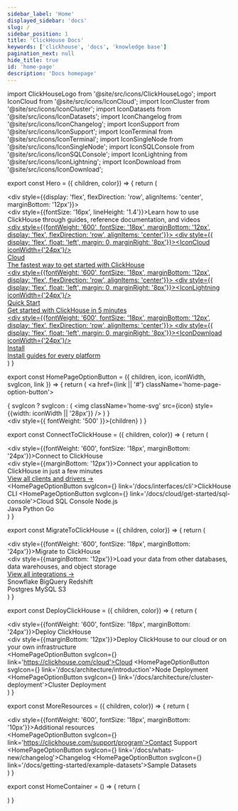 ```yaml
---
sidebar_label: 'Home'
displayed_sidebar: 'docs'
slug: /
sidebar_position: 1
title: 'ClickHouse Docs'
keywords: ['clickhouse', 'docs', 'knowledge base']
pagination_next: null
hide_title: true
id: 'home-page'
description: 'Docs homepage'
---
```


import ClickHouseLogo from '@site/src/icons/ClickHouseLogo';
import IconCloud from '@site/src/icons/IconCloud';
import IconCluster from '@site/src/icons/IconCluster';
import IconDatasets from '@site/src/icons/IconDatasets';
import IconChangelog from '@site/src/icons/IconChangelog';
import IconSupport from '@site/src/icons/IconSupport';
import IconTerminal from '@site/src/icons/IconTerminal';
import IconSingleNode from '@site/src/icons/IconSingleNode';
import IconSQLConsole from '@site/src/icons/IconSQLConsole';
import IconLightning from '@site/src/icons/IconLightning';
import IconDownload from '@site/src/icons/IconDownload';

export const Hero = ({ children, color}) => {
    return (
        <div className='home-page-hero'>
            <div className='home-page-hero-left'>
                <div style={{display: 'flex', flexDirection: 'row', alignItems: 'center', marginBottom: '12px'}}>
                    <ClickHouseLogo width='220px' color='black' />
                </div>
                <div style={{fontSize: '16px', lineHeight: '1.4'}}>Learn how to use ClickHouse through guides, reference documentation, and videos</div>
            </div>
            <div className='home-page-hero-right'>
                <a href='/docs/cloud/overview' className='home-page-hero-button'>
                    <div style={{fontWeight: '600', fontSize: '18px', marginBottom: '12px', display: 'flex', flexDirection: 'row', alignItems: 'center'}}>
                        <div style={{ display: 'flex', float: 'left', margin: 0, marginRight: '8px'}}><IconCloud iconWidth={'24px'}/></div>
                        <div>Cloud</div>
                    </div>
                    <div>The fastest way to get started with ClickHouse</div>
                </a>
                <a href='/docs/cloud/get-started/cloud-quick-start' className='home-page-hero-button'>
                    <div style={{fontWeight: '600', fontSize: '18px', marginBottom: '12px', display: 'flex', flexDirection: 'row', alignItems: 'center'}}>
                        <div style={{ display: 'flex', float: 'left', margin: 0, marginRight: '8px'}}><IconLightning iconWidth={'24px'}/></div>
                        <div>Quick Start</div>
                    </div>
                    <div>Get started with ClickHouse in 5 minutes</div>
                </a>
                <a href='/docs/install' className='home-page-hero-button'>
                    <div style={{fontWeight: '600', fontSize: '18px', marginBottom: '12px', display: 'flex', flexDirection: 'row', alignItems: 'center'}}>
                        <div style={{ display: 'flex', float: 'left', margin: 0, marginRight: '8px'}}><IconDownload iconWidth={'24px'}/></div>
                        <div>Install</div>
                    </div>
                    <div>Install guides for every platform</div>
                </a>
            </div>
        </div>
    )
}

export const HomePageOptionButton = ({ children, icon, iconWidth, svgIcon, link }) => {
    return (
        <a
            href={link || '#'}
            className='home-page-option-button'>
            <div className='home-page-option-icon'>
                {
                    svgIcon ? svgIcon : (
                        <img className='home-svg' src={icon} style={{width: iconWidth || '28px'}} />
                    )
                }
            </div>
            <div style={{ fontWeight: '500' }}>{children}</div>
        </a>
    )
}

export const ConnectToClickHouse = ({ children, color}) => {
    return (
        <div className='home-page-section'>
            <div className='home-page-section-left'>
                <div style={{fontWeight: '600', fontSize: '18px', marginBottom: '24px'}}>Connect to ClickHouse</div>
                <div style={{marginBottom: '12px'}}>Connect your application to ClickHouse in just a few minutes</div>
                <div><a href='/docs/interfaces/overview'>View all clients and drivers &rarr;</a></div>
            </div>
            <div>
                <div className='home-page-button-container'>
                    <HomePageOptionButton svgIcon={<IconTerminal iconWidth='28px' />} link='/docs/interfaces/cli'>ClickHouse CLI</HomePageOptionButton>
                    <HomePageOptionButton svgIcon={<IconSQLConsole iconWidth='28px' />} link='/docs/cloud/get-started/sql-console'>Cloud SQL Console</HomePageOptionButton>
                    <HomePageOptionButton icon='/docs/images/logo-nodejs.svg' link='/docs/integrations/javascript'>Node.js</HomePageOptionButton>
                </div>
                <div className='home-page-button-container'>
                    <HomePageOptionButton icon='/docs/images/logo-java.svg' link='/docs/integrations/java'>Java</HomePageOptionButton>
                    <HomePageOptionButton icon='/docs/images/logo-python.svg' link='/docs/integrations/python'>Python</HomePageOptionButton>
                    <HomePageOptionButton icon='/docs/images/logo-go.svg' link='/docs/integrations/go'>Go</HomePageOptionButton>
                </div>
            </div>
        </div>
    )
}

export const MigrateToClickHouse = ({ children, color}) => {
    return (
        <div className='home-page-section'>
            <div className='home-page-section-left'>
                <div style={{fontWeight: '600', fontSize: '18px', marginBottom: '24px'}}>Migrate to ClickHouse</div>
                <div style={{marginBottom: '12px'}}>Load your data from other databases, data warehouses, and object storage</div>
                <div><a href='/docs/integrations'>View all integrations &rarr;</a></div>
            </div>
            <div>
                <div className='home-page-button-container'>
                    <HomePageOptionButton icon='/docs/images/logo-snowflake.svg' link='/docs/migrations/snowflake'>Snowflake</HomePageOptionButton>
                    <HomePageOptionButton icon='/docs/images/logo-bigquery.svg' link='/docs/migrations/bigquery'>BigQuery</HomePageOptionButton>
                    <HomePageOptionButton icon='/docs/images/logo-redshift.svg' link='/docs/integrations/redshift'>Redshift</HomePageOptionButton>
                </div>
                <div className='home-page-button-container'>
                    <HomePageOptionButton icon='/docs/images/logo-postgres.svg' link='/docs/integrations/postgresql'>Postgres</HomePageOptionButton>
                    <HomePageOptionButton icon='/docs/images/logo-mysql.svg' link='/docs/integrations/mysql'>MySQL</HomePageOptionButton>
                    <HomePageOptionButton icon='/docs/images/logo-s3.svg' link='/docs/integrations/s3'>S3</HomePageOptionButton>
                </div>
            </div>
        </div>
    )
}

export const DeployClickHouse = ({ children, color}) => {
    return (
        <div className='home-page-section'>
            <div className='home-page-section-left'>
                <div style={{fontWeight: '600', fontSize: '18px', marginBottom: '24px'}}>Deploy ClickHouse</div>
                <div style={{marginBottom: '12px'}}>Deploy ClickHouse to our cloud or on your own infrastructure</div>
            </div>
            <div className='home-page-button-container'>
                <HomePageOptionButton svgIcon={<IconCloud iconWidth='28px' />} link='https://clickhouse.com/cloud'>Cloud</HomePageOptionButton>
                <HomePageOptionButton svgIcon={<IconSingleNode iconWidth='28px' />} link='/docs/architecture/introduction'>Node Deployment</HomePageOptionButton>
                <HomePageOptionButton svgIcon={<IconCluster iconWidth='28px' />} link='/docs/architecture/cluster-deployment'>Cluster Deployment</HomePageOptionButton>
            </div>
        </div>
    )
}

export const MoreResources = ({ children, color}) => {
    return (
        <div className='home-page-section'>
            <div className='home-page-section-left'>
                <div style={{fontWeight: '600', fontSize: '18px', marginBottom: '10px'}}>Additional resources</div>
            </div>
            <div>
                <div className='home-page-button-container'>
                    <HomePageOptionButton svgIcon={<IconSupport iconWidth='28px' />} link='https://clickhouse.com/support/program'>Contact Support</HomePageOptionButton>
                    <HomePageOptionButton svgIcon={<IconChangelog iconWidth='28px' />} link='/docs/whats-new/changelog'>Changelog</HomePageOptionButton>
                    <HomePageOptionButton svgIcon={<IconDatasets iconWidth='28px' />} link='/docs/getting-started/example-datasets'>Sample Datasets</HomePageOptionButton>
                </div>
            </div>
        </div>
    )
}

export const HomeContainer = () => {
    return (
        <div className='home-container'>
            <Hero />
            <ConnectToClickHouse />
            <MigrateToClickHouse />
            <DeployClickHouse />
            <MoreResources />
        </div>
    )
}

<HomeContainer />
